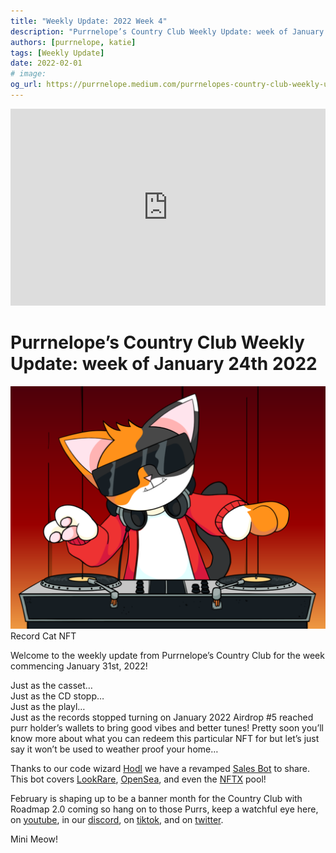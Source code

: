 ```yaml
---
title: "Weekly Update: 2022 Week 4"
description: "Purrnelope’s Country Club Weekly Update: week of January 24th 2022"
authors: [purrnelope, katie]
tags: [Weekly Update]
date: 2022-02-01
# image:
og_url: https://purrnelope.medium.com/purrnelopes-country-club-weekly-update-week-of-january-24th-2022-2be602824220
---
```


<iframe width="100%" height="315" src="https://www.youtube.com/embed/5Vh95pagGA8" title="YouTube video player" frameborder="0" allow="accelerometer; autoplay; clipboard-write; encrypted-media; gyroscope; picture-in-picture" allowfullscreen></iframe>

<!--truncate-->

# Purrnelope’s Country Club Weekly Update: week of January 24th 2022

![](./assets/1_awvtiafeRInek4iRAs1wJw.png)Record Cat NFT

Welcome to the weekly update from Purrnelope’s Country Club for the week commencing January 31st, 2022!

Just as the casset…  
Just as the CD stopp…  
Just as the playl…  
Just as the records stopped turning on January 2022 Airdrop #5 reached purr holder’s wallets to bring good vibes and better tunes! Pretty soon you’ll know more about what you can redeem this particular NFT for but let’s just say it won’t be used to weather proof your home…

Thanks to our code wizard [Hodl](https://twitter.com/hodl_pcc) we have a revamped [Sales Bot](https://twitter.com/botpcc1) to share. This bot covers [LookRare](https://looksrare.org/collections/0x9759226B2F8ddEFF81583e244Ef3bd13AAA7e4A1), [OpenSea](https://opensea.io/collection/purrnelopes-country-club), and even the [NFTX](https://nftx.io/vault/0xe581f272706581f9dcc362df3c7934e99192c492/info/) pool!

February is shaping up to be a banner month for the Country Club with Roadmap 2.0 coming so hang on to those Purrs, keep a watchful eye here, on [youtube](https://www.youtube.com/channel/UCDNEK69wV4wkYeIb-WTshUQ), in our [discord](https://discord.gg/nsfPECGPJt), on [tiktok](https://www.tiktok.com/@purrnelopescountryclub), and on [twitter](https://twitter.com/purrnelopescc).

Mini Meow!
